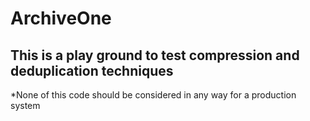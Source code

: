 # ArchiveOne

## This is a play ground to test compression and deduplication techniques

*None of this code should be considered in any way for a production system
